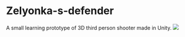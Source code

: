 # Zelyonka-s-defender
A small learning prototype of 3D third person shooter made in Unity. 
![](https://github.com/KLEEEEEER/Zelyonka-s-defender/tree/master/Images/ZelyonkasScreen1.png)